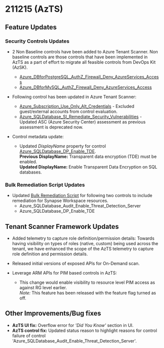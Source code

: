 # 211215 (AzTS)

## Feature Updates

### Security Controls Updates
* 2 Non Baseline controls have been added to Azure Tenant Scanner. Non baseline controls are those controls that have been implemented in AzTS as a part of effort to migrate all feasible controls from DevOps Kit (AzSK).

    * [Azure_DBforPostgreSQL_AuthZ_Firewall_Deny_AzureServices_Access](https://github.com/azsk/AzTS-docs/blob/main/Control%20coverage/Feature/DBForPostgreSQL.md#azure_dbforpostgresql_authz_firewall_deny_azureservices_access)
    * [Azure_DBforMySQL_AuthZ_Firewall_Deny_AzureServices_Access](https://github.com/azsk/AzTS-docs/blob/main/Control%20coverage/Feature/DBForMySql.md#azure_dbformysql_authz_firewall_deny_azureservices_access)

* Following control has been updated in Azure Tenant Scanner:
    * [Azure_Subscription_Use_Only_Alt_Credentials](https://github.com/azsk/AzTS-docs/blob/main/Control%20coverage/Feature/SubscriptionCore.md) - Excluded guest/external accounts from control evaluation.
    * [Azure_SQLDatabase_SI_Remediate_Security_Vulnerabilities](https://github.com/azsk/AzTS-docs/blob/main/Control%20coverage/Feature/SQLServer.md#azure_sqldatabase_si_remediate_security_vulnerabilities) - Updated ASC (Azure Security Center) assessment as previous assessment is deprecated now.

* Control metadata update:
    * Updated _DisplayName_ property for control [Azure_SQLDatabase_DP_Enable_TDE](https://github.com/azsk/AzTS-docs/blob/main/Control%20coverage/Feature/SQLServer.md#azure_sqldatabase_dp_enable_tde).<br/>
    **Previous DisplayName:** Transparent data encryption (TDE) must be enabled.<br />
    **Updated DisplayName:** Enable Transparent Data Encryption on SQL databases.


### Bulk Remediation Script Updates
* Updated [Bulk Remediation Script](https://github.com/azsk/AzTS-docs/tree/main/Scripts/RemediationScripts) for following two controls to include remediation for Synapse Workspace resources.
    * Azure_SQLDatabase_Audit_Enable_Threat_Detection_Server
    * Azure_SQLDatabase_DP_Enable_TDE

## Tenant Scanner Framework Updates
* Added telemetry to capture role definition/permission details:
    Towards having visibility on types of roles (native, custom) being used across the tenant, we have enhanced the scope of the AzTS telemetry to capture role definition and permission details.

* Released initial versions of exposed APIs for On-Demand scan.

* Leverage ARM APIs for PIM based controls in AzTS:
    * This change would enable visibility to resource level PIM access as against RG level earlier.<br/>
    _Note:_ This feature has been released with the feature flag turned as off. 

## Other Improvements/Bug fixes

* **AzTS UI fix:** Overflow error for _'Did You Know'_ section in UI. 
* **AzTS control fix:** Updated status reason to highlight reasons for control failure of control 'Azure_SQLDatabase_Audit_Enable_Threat_Detection_Server'.

